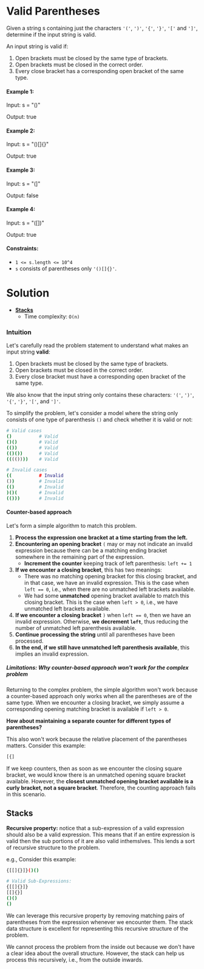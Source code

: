# Valid Parentheses

Given a string s containing just the characters `'('`, `')'`, `'{'`, `'}'`, `'['` and `']'`, determine if the input string is valid.

An input string is valid if:

1. Open brackets must be closed by the same type of brackets.
2. Open brackets must be closed in the correct order.
3. Every close bracket has a corresponding open bracket of the same type.

#### Example 1:

Input: s = "()"

Output: true

#### Example 2:

Input: s = "()[]{}"

Output: true

#### Example 3:

Input: s = "(]"

Output: false

#### Example 4:

Input: s = "([])"

Output: true

#### Constraints:

  - `1 <= s.length <= 10^4`
  - `s` consists of parentheses only `'()[]{}'`.

# Solution

- [**Stacks**](#stacks)
  - Time complexity: `O(n)`

### **Intuition**

Let's carefully read the problem statement to understand what makes an input string **valid**:

1. Open brackets must be closed by the same type of brackets.
2. Open brackets must be closed in the correct order.
3. Every close bracket must have a corresponding open bracket of the same type.

We also know that the input string only contains these characters: `'('`, `')'`, `'{'`, `'}'`, `'['`, and `']'`.

To simplify the problem, let's consider a model where the string only consists of one type of parenthesis `()` and check whether it is valid or not:

```sh
# Valid cases
()          # Valid
()()        # Valid
(())        # Valid
(()())      # Valid
(((())))    # Valid

# Invalid cases
((          # Invalid
())         # Invalid
(()         # Invalid
)()(        # Invalid
(()))       # Invalid
```

#### Counter-based approach

Let's form a simple algorithm to match this problem.

1. **Process the expression one bracket at a time starting from the left.**
2. **Encountering an opening bracket** `(` may or may not indicate an invalid expression because there can be a matching ending bracket somewhere in the remaining part of the expression.
   - **Increment the counter** keeping track of left parenthesis: `left += 1`
3. **If we encounter a closing bracket**, this has two meanings:
   - There was no matching opening bracket for this closing bracket, and in that case, we have an invalid expression. This is the case when `left == 0`, i.e., when there are no unmatched left brackets available.
   - We had some **unmatched** opening bracket available to match this closing bracket. This is the case when `left > 0`, i.e., we have unmatched left brackets available.
4. **If we encounter a closing bracket** `)` when `left == 0`, then we have an invalid expression. Otherwise, **we decrement `left`**, thus reducing the number of unmatched left parenthesis available.
5. **Continue processing the string** until all parentheses have been processed.
6. **In the end, if we still have unmatched left parenthesis available**, this implies an invalid expression.

##### **Limitations: Why counter-based approach won't work for the complex problem**

Returning to the complex problem, the simple algorithm won't work because a counter-based approach only works when all the parentheses are of the same type. When we encounter a closing bracket, we simply assume a corresponding opening matching bracket is available if `left > 0`.

**How about maintaining a separate counter for different types of parentheses?**

This also won't work because the relative placement of the parentheses matters. Consider this example:

```sh
[{]
```

If we keep counters, then as soon as we encounter the closing square bracket, we would know there is an unmatched opening square bracket available. However, the **closest unmatched opening bracket available is a curly bracket, not a square bracket**. Therefore, the counting approach fails in this scenario.

## Stacks

**Recursive property:** notice that a sub-expression of a valid expression should also be a valid expression. This means that if an entire expression is valid then the sub portions of it are also valid inthemslves. This lends a sort of recursive structure to the problem.

e.g., Consider this example:

```sh
{[[]{}]}()()

# Valid Sub-Expressions:
{[[]{}]}
[[]{}]
()()
()
```

We can leverage this recursive property by removing matching pairs of parentheses from the expression whenever we encounter them. The stack data structure is excellent for representing this recursive structure of the problem.

We cannot process the problem from the inside out because we don't have a clear idea about the overall structure. However, the stack can help us process this recursively, i.e., from the outside inwards.

